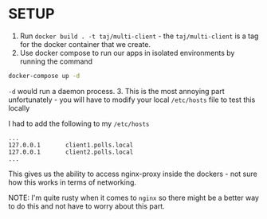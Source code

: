 # SETUP

1. Run `docker build . -t taj/multi-client` - the `taj/multi-client` is a tag for the docker container that we create.
2. Use docker compose to run our apps in isolated environments by running the command
```sh
docker-compose up -d
```
`-d` would run a daemon process.
3. This is the most annoying part unfortunately - you will have to modify your local `/etc/hosts` file to test this locally

I had to add the following to my `/etc/hosts`

```
...
127.0.0.1       client1.polls.local
127.0.0.1       client2.polls.local
...
```

This gives us the ability to access nginx-proxy inside the dockers - not sure how this works in terms of networking.

NOTE: I'm quite rusty when it comes to `nginx` so there might be a better way to do this and not have to worry about this part. 